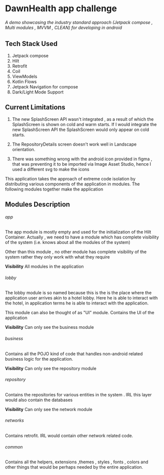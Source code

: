 # DawnHealth app challenge

###### A demo showcasing the industry standard approach (Jetpack compose , Multi modules , MVVM , CLEAN) for developing in android

## Tech Stack Used

1. Jetpack compose
2. Hilt
3. Retrofit
4. Coil
5. ViewModels
6. Kotlin Flows
7. Jetpack Navigation for compose
8. Dark/Light Mode Support

## Current Limitations

1. The new SplashScreen API wasn't integrated , as a result of which the SplashScreen is shown on
   cold and warm starts. If I would integrate the new SplashScreen API the SplashScreen would only
   appear on cold starts.

2. The RepositoryDetails screen doesn't work well in Landscape orientation.

3. There was something wrong with the android icon provided in figma , that was preventing it to be
   imported via Image Asset Studio, hence I used a different svg to make the icons

This application takes the approach of extreme code isolation by distributing various components of
the application in modules. The following modules together make the application

## Modules Description


###### app

The app module is mostly empty and used for the initialization of the Hilt Container.
Actually , we need to have a module which has complete visibility of the system (i.e. knows about all the modules of the system)

Other than this module , no other module has complete visibility of the system rather they only work with what they require

**Visibility**
All modules in the application



###### lobby
The lobby module is so named because this is the is the place where the application user arrives akin to a hotel lobby.
Here he is able to interact with the hotel, in application terms he is able to interact with the application.

This module can also be thought of as "UI" module. Contains the UI of the application

**Visibility**
Can only see the business module


###### business

Contains all the POJO kind of code that handles non-android related business logic for the application.

**Visibility**
Can only see the repository module


###### repository

Contains the repositories for various entities in the system . IRL this layer would also contain the databases

**Visibility**
Can only see the network  module

###### networks
Contains retrofit. IRL would contain other network related code.

###### common
Contains all the helpers, extensions ,themes , styles , fonts , colors and other things that would be perhaps needed by the entire application. 













